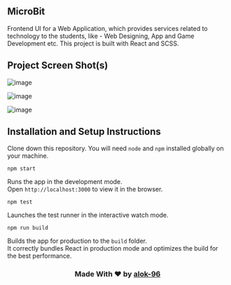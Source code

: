 ## MicroBit
Frontend UI for a Web Application, which provides services related to technology to the students, like - Web Designing, App and Game Development etc. This project is built with React and SCSS.

## Project Screen Shot(s)
![image](https://github.com/alok-96/MicroBit/assets/90456532/3743e072-7147-4396-afe4-4158d0e5bae8)

![image](https://github.com/alok-96/MicroBit/assets/90456532/2079b4cf-06dc-4645-b9e5-1c0932a568d7)

![image](https://github.com/alok-96/MicroBit/assets/90456532/7d53dce0-3b0a-46e9-b1d6-2e9350abe309)



## Installation and Setup Instructions

Clone down this repository. You will need `node` and `npm` installed globally on your machine.

 `npm start`
 
Runs the app in the development mode.<br />
Open `http://localhost:3000` to view it in the browser.

 `npm test`
 
Launches the test runner in the interactive watch mode.<br />

`npm run build`

Builds the app for production to the `build` folder.<br />
It correctly bundles React in production mode and optimizes the build for the best performance.


<h3 align='center'>Made With ❤️ by <a href='https://github.com/alok-96' >alok-96</a></h3>
